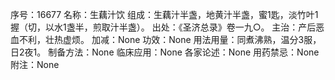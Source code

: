 序号：16677
名称：生藕汁饮
组成：生藕汁半盏，地黄汁半盏，蜜1匙，淡竹叶1握（切，以水1盏半，煎取汁半盏）。
出处：《圣济总录》卷一九○。
主治：产后恶血不利，壮热虚烦。
加减：None
功效：None
用法用量：同煮沸熟，温分3服，日2夜1。
制备方法：None
临床应用：None
各家论述：None
用药禁忌：None
附注：None
